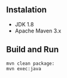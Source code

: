 ## Instalation ##

* JDK 1.8
* Apache Maven 3.x

## Build and Run ##
```
mvn clean package:
mvn exec:java
```
